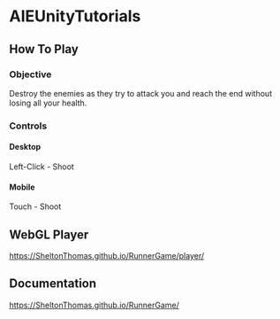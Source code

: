 # AIEUnityTutorials

## How To Play

### Objective

Destroy the enemies as they try to attack you and reach the end without losing all your health.

### Controls

#### Desktop

Left-Click  - Shoot

#### Mobile

Touch       - Shoot

## WebGL Player

https://SheltonThomas.github.io/RunnerGame/player/

## Documentation

https://SheltonThomas.github.io/RunnerGame/
